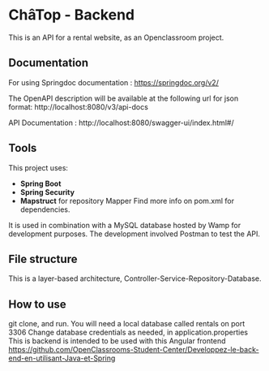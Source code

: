 # ChâTop - Backend 
This is an API for a rental website, as an Openclassroom project. 

## Documentation 
For using Springdoc documentation :
https://springdoc.org/v2/

The OpenAPI description will be available at the following url for json format:
http://localhost:8080/v3/api-docs

API Documentation :
http://localhost:8080/swagger-ui/index.html#/

## Tools
This project uses: 
- **Spring Boot**
- **Spring Security**  
- **Mapstruct** for repository Mapper 
Find more info on pom.xml for dependencies. 

It is used in combination with a MySQL database hosted by Wamp for development purposes. 
The development involved Postman to test the API. 

## File structure 
This is a layer-based architecture, Controller-Service-Repository-Database.

## How to use 
git clone, and run. 
You will need a local database called rentals on port 3306
Change database credentials as needed, in application.properties
This is backend is intended to be used with this Angular frontend https://github.com/OpenClassrooms-Student-Center/Developpez-le-back-end-en-utilisant-Java-et-Spring
